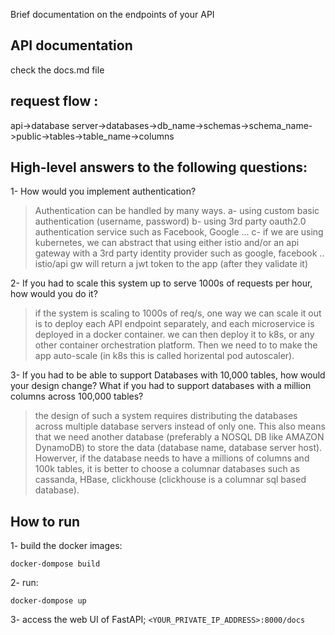 Brief documentation on the endpoints of your API
## **API documentation**
check the docs.md file
## request flow :
api->database server->databases->db_name->schemas->schema_name->public->tables->table_name->columns 

## **High-level answers to the following questions**:
1- How would you implement authentication? 
> Authentication can be handled by many ways. 
a- using custom basic authentication (username, password)
b- using 3rd party oauth2.0 authentication service such as Facebook, Google ...
c- if we are using kubernetes, we can abstract that using either istio and/or an api gateway with a 3rd party identity provider such as google, facebook .. istio/api gw will return a jwt token to the app (after they validate it)


2- If you had to scale this system up to serve 1000s of requests per hour, how would you do it?
> if the system is scaling to 1000s of req/s, one way we can scale it out is to deploy each API endpoint separately, and each microservice is deployed in a docker container. we can then deploy it to k8s, or any other container orchestration platform. Then we need to to make the app auto-scale (in k8s this is called horizental pod autoscaler).



3- If you had to be able to support Databases with 10,000 tables, how would your design change? What if you had to support databases with a million columns across 100,000 tables?
> the design of such a system requires distributing the databases across multiple database servers instead of only one. This also means that we need another database (preferably a NOSQL DB like AMAZON DynamoDB) to store the data (database name, database server host).
> Howerver, if the database needs to have a millions of columns and 100k tables, it is better to choose a columnar databases such as cassanda, HBase, clickhouse (clickhouse is a columnar sql based database).


## How to run
1- build the docker images:
```
docker-dompose build
```

2- run:
```
docker-dompose up
```
3- access the web UI of FastAPI; `<YOUR_PRIVATE_IP_ADDRESS>:8000/docs`

